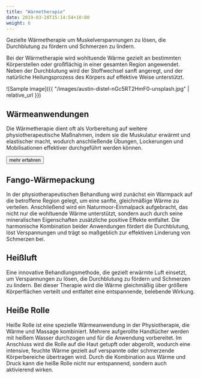 ```yaml
---
title: "Wärmetherapie"
date: 2019-03-28T15:14:54+10:00
weight: 6
---
```


Gezielte Wärmetherapie um Muskelverspannungen zu lösen, die Durchblutung zu fördern und Schmerzen zu lindern.

Bei der Wärmetherapie wird wohltuende Wärme gezielt an bestimmten Körperstellen oder großflächig in einer gesamten Region angewendet. Neben der Durchblutung wird der Stoffwechsel sanft angeregt, und der natürliche Heilungsprozess des Körpers auf effektive Weise unterstützt.

![Sample image]({{ "/images/austin-distel-nGc5RT2HmF0-unsplash.jpg" | relative_url }})

## Wärmeanwendungen

Die Wärmetherapie dient oft als Vorbereitung auf weitere physiotherapeutische Maßnahmen, indem sie die Muskulatur erwärmt und elastischer macht, wodurch anschließende Übungen, Lockerungen und Mobilisationen effektiver durchgeführt werden können.

<p class="text-center">
  <button class="btn btn-primary" type="button" data-bs-toggle="collapse" data-bs-target="#waermetherapie_1" aria-expanded="false" aria-controls="waermetherapie_1">
    mehr erfahren
  </button>
</p>
<div class="collapse" id="waermetherapie_1">
  <div class="card card-body" markdown="1">

## Fango-Wärmepackung
In der physiotherapeutischen Behandlung wird zunächst ein Warmpack auf die betroffene Region gelegt, um eine sanfte, gleichmäßige Wärme zu verteilen. Anschließend wird ein Naturmoor-Einmalpack aufgebracht, das nicht nur die wohltuende Wärme unterstützt, sondern auch durch seine mineralischen Eigenschaften zusätzliche positive Effekte entfaltet. Die harmonische Kombination beider Anwendungen fördert die Durchblutung, löst Verspannungen und trägt so maßgeblich zur effektiven Linderung von Schmerzen bei.

## Heißluft
Eine innovative Behandlungsmethode, die gezielt erwärmte Luft einsetzt, um Verspannungen zu lösen, die Durchblutung zu fördern und Schmerzen zu lindern. Bei dieser Therapie wird die Wärme gleichmäßig über größere Körperflächen verteilt und entfaltet eine entspannende, belebende Wirkung.

## Heiße Rolle
Heiße Rolle ist eine spezielle Wärmeanwendung in der Physiotherapie, die Wärme und Massage kombiniert. Mehrere aufgerollte Handtücher werden mit heißem Wasser durchzogen und für die Anwendung vorbereitet. Im Anschluss wird die Rolle auf die Haut getupft oder abgerollt, wodurch eine intensive, feuchte Wärme gezielt auf verspannte oder schmerzende Körperbereiche übertragen wird. Durch die Kombination aus Wärme und Druck kann die heiße Rolle nicht nur entspannend, sondern auch aktivierend wirken.

  </div>
</div>

